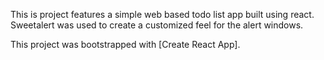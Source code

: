 
This is project features a simple web based todo list app built using react.
Sweetalert was used to create a customized feel for the alert windows.


This project was bootstrapped with [Create React App].
